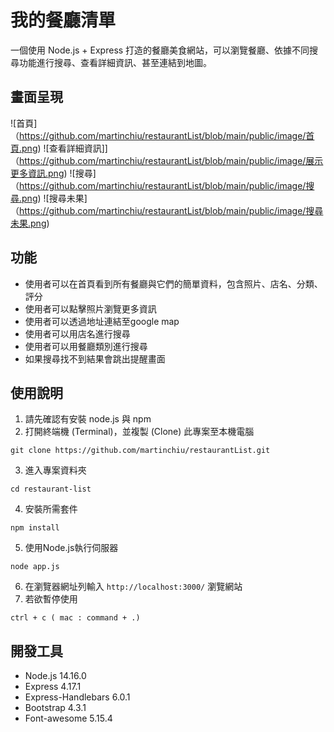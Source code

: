 # 我的餐廳清單
一個使用 Node.js + Express 打造的餐廳美食網站，可以瀏覽餐廳、依據不同搜尋功能進行搜尋、查看詳細資訊、甚至連結到地圖。

## 畫面呈現
![首頁]（https://github.com/martinchiu/restaurantList/blob/main/public/image/首頁.png)
![查看詳細資訊]]（https://github.com/martinchiu/restaurantList/blob/main/public/image/展示更多資訊.png)
![搜尋]（https://github.com/martinchiu/restaurantList/blob/main/public/image/搜尋.png)
![搜尋未果]（https://github.com/martinchiu/restaurantList/blob/main/public/image/搜尋未果.png)

## 功能
- 使用者可以在首頁看到所有餐廳與它們的簡單資料，包含照片、店名、分類、評分
- 使用者可以點擊照片瀏覽更多資訊
- 使用者可以透過地址連結至google map
- 使用者可以用店名進行搜尋
- 使用者可以用餐廳類別進行搜尋
- 如果搜尋找不到結果會跳出提醒畫面

## 使用說明
1. 請先確認有安裝 node.js 與 npm
2. 打開終端機 (Terminal)，並複製 (Clone) 此專案至本機電腦
```
git clone https://github.com/martinchiu/restaurantList.git
```
3. 進入專案資料夾
```
cd restaurant-list
```
4. 安裝所需套件
```
npm install
```
5. 使用Node.js執行伺服器
```
node app.js
```
6. 在瀏覽器網址列輸入 `http://localhost:3000/` 瀏覽網站
7. 若欲暫停使用
```
ctrl + c ( mac : command + .)
```

## 開發工具
- Node.js 14.16.0
- Express 4.17.1
- Express-Handlebars 6.0.1
- Bootstrap 4.3.1
- Font-awesome 5.15.4